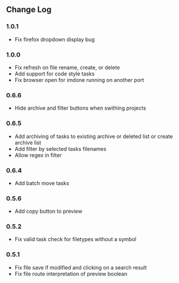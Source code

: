 Change Log
----
### 1.0.1
- Fix firefox dropdown display bug

### 1.0.0
- Fix refresh on file rename, create, or delete
- Add support for code style tasks
- Fix browser open for imdone running on another port

### 0.6.6
- Hide archive and filter buttons when swithing projects

### 0.6.5
- Add archiving of tasks to existing archive or deleted list or create archive list
- Add filter by selected tasks filenames
- Allow regex in filter

### 0.6.4
- Add batch move tasks

### 0.5.6
- Add copy button to preview

### 0.5.2
- Fix valid task check for filetypes without a symbol

### 0.5.1
- Fix file save if modified and clicking on a search result
- Fix file route interpretation of preview boolean
